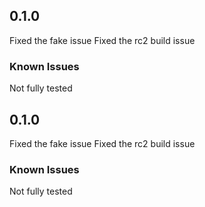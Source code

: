 
## 0.1.0

Fixed the fake issue
Fixed the rc2 build issue

### Known Issues

Not fully tested


## 0.1.0

Fixed the fake issue
Fixed the rc2 build issue

### Known Issues

Not fully tested


